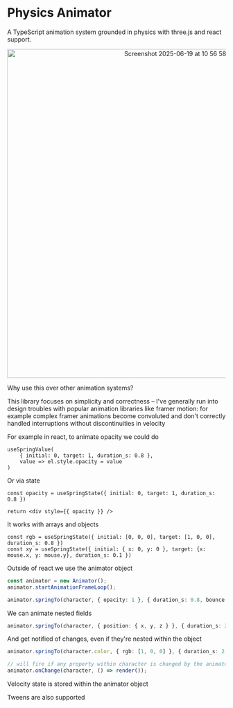 # Physics Animator

A TypeScript animation system grounded in physics with three.js and react support.

<div align="center">
  <a href="https://haxiomic.github.io/physics-animator/">
    <img width="759" alt="Screenshot 2025-06-19 at 10 56 58" src="https://github.com/user-attachments/assets/3c8c4684-75fd-491f-a4ab-ece9aca4c327" />
  </a>
</div>

Why use this over other animation systems?

This library focuses on simplicity and correctness – I've generally run into design troubles with popular animation libraries like framer motion: for example complex framer animations become convoluted and don't correctly handled interruptions without discontinuities in velocity

For example in react, to animate opacity we could do

```tsx
useSpringValue(
    { initial: 0, target: 1, duration_s: 0.8 },
    value => el.style.opacity = value
)
```

Or via state

```tsx
const opacity = useSpringState({ initial: 0, target: 1, duration_s: 0.8 })

return <div style={{ opacity }} />
```

It works with arrays and objects

```tsx
const rgb = useSpringState({ initial: [0, 0, 0], target: [1, 0, 0], duration_s: 0.8 })
const xy = useSpringState({ initial: { x: 0, y: 0 }, target: {x: mouse.x, y: mouse.y}, duration_s: 0.1 })
```

Outside of react we use the animator object

```ts
const animator = new Animator();
animator.startAnimationFrameLoop();

animator.springTo(character, { opacity: 1 }, { duration_s: 0.8, bounce: 1 })
```

We can animate nested fields

```ts
animator.springTo(character, { position: { x, y, z } }, { duration_s: 2 })
```

And get notified of changes, even if they're nested within the object

```ts
animator.springTo(character.color, { rgb: [1, 0, 0] }, { duration_s: 2 })

// will fire if any property within character is changed by the animator
animator.onChange(character, () => render());
```

Velocity state is stored within the animator object

Tweens are also supported
